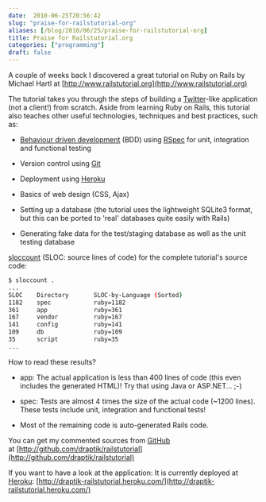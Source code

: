 ```yaml
---
date:  2010-06-25T20:56:42
slug: "praise-for-railstutorial-org"
aliases: [/blog/2010/06/25/praise-for-railstutorial-org]
title: Praise for Railstutorial.org
categories: ["programming"]
draft: false
---
```


A couple of weeks back I discovered a great tutorial on Ruby on Rails by Michael Hartl at ﻿﻿[http://www.railstutorial.org](http://www.railstutorial.org)

The tutorial takes you through the steps of building a [Twitter](http://twitter.com/)-like application (not a client!) from scratch. Aside from learning Ruby on Rails, this tutorial also teaches other useful technologies, techniques and best practices, such as:



	
  * [Behaviour driven development](http://en.wikipedia.org/wiki/Behavior_Driven_Development) (BDD) using [RSpec](http://rspec.info/) for unit, integration and functional testing

	
  * Version control using [Git](http://git-scm.com/)

	
  * Deployment using [Heroku](http://heroku.com/)

	
  * Basics of web design (CSS, Ajax)

	
  * Setting up a database (the tutorial uses the lightweight SQLite3 format, but this can be ported to 'real' databases quite easily with Rails)

	
  * Generating fake data for the test/staging database as well as the unit testing database


[sloccount](http://www.dwheeler.com/sloccount/) (SLOC: source lines of code) for the complete tutorial's source code:

``` sh
$ sloccount .
...
SLOC    Directory       SLOC-by-Language (Sorted)
1182    spec            ruby=1182
361     app             ruby=361
167     vendor          ruby=167
141     config          ruby=141
109     db              ruby=109
35      script          ruby=35
...
```

How to read these results?



	
  * app: The actual application is less than 400 lines of code (this even includes the generated HTML)! Try that using Java or ASP.NET... ;-)

	
  * spec: Tests are almost 4 times the size of the actual code (~1200 lines). These tests include unit, integration and functional tests!

	
  * Most of the remaining code is auto-generated Rails code.


You can get my commented sources from [GitHub](http://github.com) at [http://github.com/draptik/railstutorial](http://github.com/draptik/railstutorial)

If you want to have a look at the application: It is currently deployed at [Heroku](http://heroku.com/): [http://draptik-railstutorial.heroku.com/](http://draptik-railstutorial.heroku.com/)
